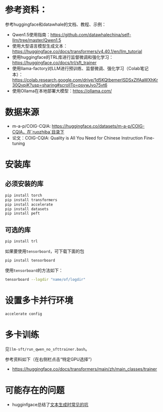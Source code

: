 # 参考资料：
参考huggingface和datawhale的文档、教程、示例：
- Qwen1.5使用指南：https://github.com/datawhalechina/self-llm/tree/master/Qwen1.5
- 使用大型语言模型生成文本：https://huggingface.co/docs/transformers/v4.40.1/en/llm_tutorial
- 使用huggingface的TRL库进行监督微调和强化学习：https://huggingface.co/docs/trl/sft_trainer
- 使用llama-factory对LLM进行预训练、监督微调、强化学习（Colab笔记本）：https://colab.research.google.com/drive/1d5KQtbemerlSDSxZIfAaWXhKr30QypiK?usp=sharing#scrollTo=psywJyo75vt6
- 使用Ollama在本地部署大模型：https://ollama.com/

# 数据来源

- m-a-p/COIG-CQIA: https://huggingface.co/datasets/m-a-p/COIG-CQIA，在`ruozhiba`目录下
- 论文：COIG-CQIA: Quality is All You Need for Chinese Instruction Fine-tuning

# 安装库
## 必须安装的库
```bash
pip install torch
pip install transformers
pip install accelerate
pip install datasets
pip install peft
```

## 可选的库
```bash
pip install trl
```
如果要使用`tensorboard`，可下载下面的包
```bash
pip install tensorboard
```
使用`tensorboard`的方法如下：
```bash
tensorboard --logdir "name/of/logdir"
```

# 设置多卡并行环境
```bash
accelerate config
```

# 多卡训练
见`llm-sft/run_qwen_no_sfttrainer.bash`。

参考资料如下（在右侧栏点击“特定GPU选择”）
- https://huggingface.co/docs/transformers/main/zh/main_classes/trainer


# 可能存在的问题

- hugginfgace总结了[文本生成时常见的坑](https://huggingface.co/docs/transformers/v4.40.1/en/llm_tutorial#common-pitfalls)